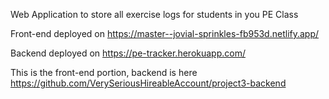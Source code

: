 Web Application to store all exercise logs for students in you PE Class

Front-end deployed on https://master--jovial-sprinkles-fb953d.netlify.app/

Backend deployed on https://pe-tracker.herokuapp.com/

This is the front-end portion, backend is here https://github.com/VerySeriousHireableAccount/project3-backend
